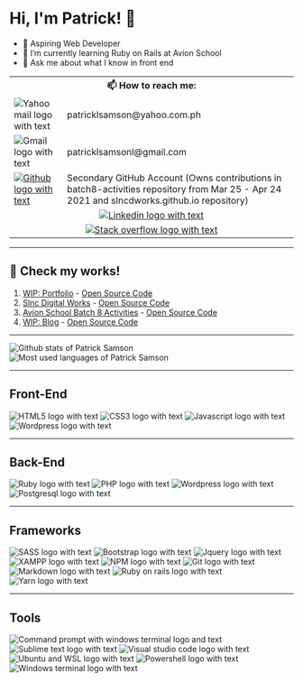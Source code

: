 # Hi, I'm Patrick! 👋

- 🚀 Aspiring Web Developer
- 🌱 I’m currently learning Ruby on Rails at Avion School
- 💬 Ask me about what I know in front end

<table>
  <tr>
    <th colspan="2">📫 How to reach me:</th>
  </tr>

  <tr>
    <td valign="middle">
      <img src="https://img.shields.io/badge/Yahoo!_Mail-6001D2?style=for-the-badge&logo=yahoo&logoColor=white" alt="Yahoo mail logo with text" />
    </td>
    <td valign="middle">
      patricklsamson@yahoo.com.ph
    </td>
  </tr>

  <tr>
    <td valign="middle">
      <img src="https://img.shields.io/badge/Gmail-D14836?style=for-the-badge&logo=gmail&logoColor=white" alt="Gmail logo with text" /> 
    </td>
    <td valign="middle">
      patricklsamsonl@gmail.com
    </td>
  </tr>

  <tr>
    <td valign="middle">
      <a href="https://github.com/slncdworks">
        <img src="https://img.shields.io/badge/GitHub-100000?style=for-the-badge&logo=github&logoColor=white" alt="Github logo with text" />
      </a>
    </td>
    <td valign="middle">
      Secondary GitHub Account (Owns contributions in batch8-activities repository from Mar 25 - Apr 24 2021 and slncdworks.github.io repository)
    </td>
  </tr>

  <tr>
    <td colspan="2" valign="middle" align="center">
      <a href="https://www.linkedin.com/in/patrick-edward-samson-8a233917a/">
        <img src="https://img.shields.io/badge/LinkedIn-0077B5?style=for-the-badge&logo=linkedin&logoColor=white" alt="Linkedin logo with text" />
      </a>
    </td>
  </tr>

  <tr>
    <td colspan="2" valign="middle" align="center">
      <a href="https://stackoverflow.com/users/15469676/patrick-samson">
        <img src="https://img.shields.io/badge/Stack_Overflow-FE7A16?style=for-the-badge&logo=stack-overflow&logoColor=white" alt="Stack overflow logo with text" />
      </a>
    </td>
  </tr>
</table>

---

## 👀 Check my works!

1. [WIP: Portfolio](https://patricklsamson.github.io/) - [Open Source Code](https://github.com/patricklsamson/patricklsamson.github.io)
1. [Slnc Digital Works](https://slncdworks.github.io/) - [Open Source Code](https://github.com/patricklsamson/slncdworks.github.io)
1. [Avion School Batch 8 Activities](https://patricklsamson.github.io/batch8-activities/) - [Open Source Code](https://github.com/patricklsamson/batch8-activities)
1. [WIP: Blog](https://patricklsamson-blog.herokuapp.com/) - [Open Source Code](https://github.com/patricklsamson/blog)

---

![Github stats of Patrick Samson](https://github-readme-stats.vercel.app/api?username=patricklsamson&show_icons=true&line_height=27&count_private=true&theme=dark&card_width=300&include_all_commits=true)
![Most used languages of Patrick Samson](https://github-readme-stats.vercel.app/api/top-langs/?username=patricklsamson&theme=dark&langs_count=10&layout=compact)

---

## Front-End

![HTML5 logo with text](https://img.shields.io/badge/HTML5-E34F26?style=for-the-badge&logo=html5&logoColor=white)
![CSS3 logo with text](https://img.shields.io/badge/CSS3-1572B6?style=for-the-badge&logo=css3&logoColor=white)
![Javascript logo with text](https://img.shields.io/badge/JavaScript-F7DF1E?style=for-the-badge&logo=javascript&logoColor=black)
![Wordpress logo with text](https://img.shields.io/badge/Wordpress-21759B?style=for-the-badge&logo=wordpress&logoColor=white)

---

## Back-End

![Ruby logo with text](https://img.shields.io/badge/Ruby-CC342D?style=for-the-badge&logo=ruby&logoColor=white)
![PHP logo with text](https://img.shields.io/badge/PHP-777BB4?style=for-the-badge&logo=php&logoColor=white)
![Wordpress logo with text](https://img.shields.io/badge/Wordpress-21759B?style=for-the-badge&logo=wordpress&logoColor=white)
![Postgresql logo with text](https://img.shields.io/badge/PostgreSQL-316192?style=for-the-badge&logo=postgresql&logoColor=white)

---

## Frameworks

![SASS logo with text](https://img.shields.io/badge/Sass-CC6699?style=for-the-badge&logo=sass&logoColor=white)
![Bootstrap logo with text](https://img.shields.io/badge/Bootstrap-563D7C?style=for-the-badge&logo=bootstrap&logoColor=white)
![Jquery logo with text](https://img.shields.io/badge/jQuery-0769AD?style=for-the-badge&logo=jquery&logoColor=white)
![XAMPP logo with text](https://img.shields.io/badge/Xampp-F37623?style=for-the-badge&logo=xampp&logoColor=white)
![NPM logo with text](https://img.shields.io/badge/npm-CB3837?style=for-the-badge&logo=npm&logoColor=white)
![Git logo with text](https://img.shields.io/badge/Git-F05032?style=for-the-badge&logo=git&logoColor=white)
![Markdown logo with text](https://img.shields.io/badge/Markdown-000000?style=for-the-badge&logo=markdown&logoColor=white)
![Ruby on rails logo with text](https://img.shields.io/badge/Ruby_on_Rails-CC0000?style=for-the-badge&logo=ruby-on-rails&logoColor=white)
![Yarn logo with text](https://img.shields.io/badge/Yarn-2C8EBB?style=for-the-badge&logo=yarn&logoColor=white)

---

## Tools

![Command prompt with windows terminal logo and text](https://img.shields.io/badge/Command_Prompt-black?style=for-the-badge&logo=windowsterminal&logoColor=white)
![Sublime text logo with text](https://img.shields.io/badge/sublime_text-%23575757.svg?&style=for-the-badge&logo=sublime-text&logoColor=important)
![Visual studio code logo with text](https://img.shields.io/badge/Visual_Studio_Code-0078D4?style=for-the-badge&logo=visual%20studio%20code&logoColor=white)
![Ubuntu and WSL logo with text](https://img.shields.io/badge/Ubuntu_%28WSL%29-E95420?style=for-the-badge&logo=ubuntu&logoColor=white)
![Powershell logo with text](https://img.shields.io/badge/PowerShell-5391FE?style=for-the-badge&logo=PowerShell&logoColor=white)
![Windows terminal logo with text](https://img.shields.io/badge/Windows_Terminal-4D4D4D?style=for-the-badge&logo=windowsterminal&logoColor=white)

<!--
**patricklsamson/patricklsamson** is a ✨ _special_ ✨ repository because its `README.md` (this file) appears on your GitHub profile.

Here are some ideas to get you started:

- 🔭 I’m currently working on ...
- 🌱 I’m currently learning ...
- 👯 I’m looking to collaborate on ...
- 🤔 I’m looking for help with ...
- 💬 Ask me about ...
- 📫 How to reach me: ...
- 😄 Pronouns: ...
- ⚡ Fun fact: ...
-->
